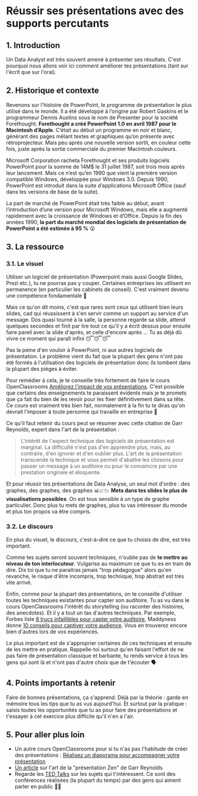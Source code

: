 # Réussir ses présentations avec des supports percutants

## 1. Introduction
Un Data Analyst est très souvent amené à présenter ses résultats. C'est pourquoi nous allons voir ici comment améliorer tes présentations (tant sur l'écrit que sur l'oral).

## 2. Historique et contexte
Revenons sur l'histoire de PowerPoint, le programme de présentation le plus utilisé dans le monde. Il a été développé à l’origine par Robert Gaskins et le programmeur Dennis Austins sous le nom de Presenter pour la société Forethought. 
**Forethought a créé PowerPoint 1.0 en avril 1987 pour le Macintosh d’Apple**. C’était au début un programme en noir et blanc, générant des pages mêlant textes et graphiques qu’on présente avec rétroprojecteur. 
Mais peu après une nouvelle version sortit, en couleur cette fois, juste après la sortie commerciale du premier Macintosh couleurs.

Microsoft Corporation racheta Forethought et ses produits logiciels PowerPoint pour la somme de 14M$ le 31 juillet 1987, soit trois mois après leur lancement. Mais ce n’est qu’en 1990 que vient la première version compatible Windows, développée pour Windows 3.0. Depuis 1990, PowerPoint est introduit dans la suite d’applications Microsoft Office (sauf dans les versions de base de la suite).

La part de marché de PowerPoint était très faible au début, avant l’introduction d’une version pour Microsoft Windows, mais elle a augmenté rapidement avec la croissance de Windows et d’Office. Depuis la fin des années 1990, **la part du marché mondial des logiciels de présentation de PowerPoint a été estimée à 95 %** 😮

## 3. La ressource

### 3.1. Le visuel

Utiliser un logiciel de présentation (Powerpoint mais aussi Google Slides, Prezi etc.), tu ne pourras pas y couper. Certaines entreprises les utilisent en permanence (en particulier les cabinets de conseil). C'est vraiment devenu une compétence fondamentale 😬 

Mais ce qu'on dit moins, c'est que rares sont ceux qui utilisent bien leurs slides, cad qui réussissent à s'en servir comme un support au service d'un message. Dos quasi tourné à la salle, la personne regarde sa slide, attend quelques secondes et finit par lire tout ce qu'il y a écrit dessus pour ensuite faire pareil avec la slide d'après, et celle d'encore après ... Tu as déjà dû vivre ce moment qui paraît infini 😴😴😴

Pas la peine d'en vouloir à PowerPoint, ni aux autres logiciels de présentation. Le problème vient du fait que la plupart des gens n'ont pas été formés à l'utilisation des logiciels de présentation donc ils tombent dans la plupart des pièges à éviter.

Pour remédier à cela, je te conseille très fortement de faire le cours OpenClassrooms [Améliorez l'impact de vos présentations](https://openclassrooms.com/fr/courses/3013891-ameliorez-limpact-de-vos-presentations). C'est possible que certains des enseignements te paraissent évidents mais je te promets que ça fait du bien de les revoir pour les fixer définitivement dans sa tête. Ce cours est vraiment très bien fait, normalement à la fin tu te diras qu'on devrait l'imposer à toute personne qui travaille en entreprise 🥴

Ce qu'il faut retenir du cours peut se résumer avec cette citation de Garr Reynolds, expert dans l'art de la présentation : 
> L'intérêt de l'aspect technique des logiciels de présentation est marginal. La difficulté n'est pas d'en apprendre plus, mais, au contraire, d'en ignorer et d'en oublier plus. L'art de la présentation transcende la technique et vous permet d'abattre les cloisons pour passer un message à un auditoire ou pour le convaincre par une prestation originale et éloquente.

Et pour réussir tes présentations de Data Analyse, un seul mot d'ordre : des graphes, des graphes, des graphes 📊📈📉 **Mets dans tes slides le plus de visualisations possibles**. On est tous sensible à un type de graphe particulier. Donc plus tu mets de graphes, plus tu vas intéresser du monde et plus ton propos va être compris. 


### 3.2. Le discours

En plus du visuel, le discours, c'est-à-dire ce que tu choisis de dire, est très important. 

Comme tes sujets seront souvent techniques, n'oublie pas de **te mettre au niveau de ton interlocuteur**. Vulgarise au maximum ce que tu es en train de dire. Dis toi que tu ne paraitras jamais "trop pédagogue" alors qu'en revanche, le risque d'être incompris, trop technique, trop abstrait est très vite arrivé.

Enfin, comme pour la plupart des présentations, on te conseille d'utiliser toutes les techniques existantes pour capter son auditoire. Tu as vu dans le cours OpenClassrooms l'intérêt du storytelling (ou raconter des histoires, des anecdotes). Et il y a tout un tas d'autres techniques. Par exemple, Forbes liste [8 trucs infaillibles pour capter votre auditoire](https://www.forbes.fr/management/8-trucs-infaillibles-pour-captiver-votre-auditoire/), Maddyness donne [10 conseils pour captiver votre audience](https://www.maddyness.com/2019/11/01/captiver-audience-oral/). Vous en trouverez encore bien d'autres lors de vos expériences. 

Le plus important est de s'approprier certaines de ces techniques et ensuite de les mettre en pratique. Rappelle-toi surtout qu'en faisant l'effort de ne pas faire de présentation classique et barbante, tu rends service à tous les gens qui sont là et n'ont pas d'autre choix que de t'écouter 🗣

## 4. Points importants à retenir
Faire de bonnes présentations, ça s'apprend. Déjà par la théorie : garde en mémoire tous les tips que tu as vus aujourd'hui. Et surtout par la pratique : saisis toutes les opportunités que tu as pour faire des présentations et t'essayer à cet exercice plus difficile qu'il n'en a l'air.

## 5. Pour aller plus loin
- Un autre cours OpenClassrooms pour si tu n'as pas l'habitude de créer des présentations : [Réalisez un diaporama pour accompagner votre présentation](https://openclassrooms.com/fr/courses/5870121-realisez-un-diaporama-pour-accompagner-votre-presentation)
- [Un article](https://keyvox.fr/lart-de-la-presentation-zen-par-garr-reynolds/) sur l'art de la "présentation Zen" de Garr Reynolds
- Regarde les [TED Talks](https://www.ted.com/talks?language=fr) sur les sujets qui t'intéressent. Ce sont des conférences réalisées (la plupart du temps) par des gens qui aiment parler en public 🥶🥶
